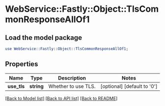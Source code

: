 # WebService::Fastly::Object::TlsCommonResponseAllOf1

## Load the model package
```perl
use WebService::Fastly::Object::TlsCommonResponseAllOf1;
```

## Properties
Name | Type | Description | Notes
------------ | ------------- | ------------- | -------------
**use_tls** | **string** | Whether to use TLS. | [optional] [default to &#39;0&#39;]

[[Back to Model list]](../README.md#documentation-for-models) [[Back to API list]](../README.md#documentation-for-api-endpoints) [[Back to README]](../README.md)


